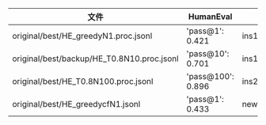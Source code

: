 | 文件                                       | HumanEval         | 备注          |
| ------------------------------------------ | ----------------- | ------------- |
| original/best/HE_greedyN1.proc.jsonl       | 'pass@1': 0.421   | ins1,len=512  |
| original/best/backup/HE_T0.8N10.proc.jsonl | 'pass@10': 0.701  | ins1,len=512  |
| original/best/HE_T0.8N100.proc.jsonl       | 'pass@100': 0.896 | ins2,len=512  |
| original/best/HE_greedycfN1.jsonl          | 'pass@1': 0.433   | newcf,len=512 |